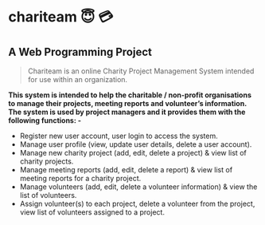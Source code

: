 # chariteam :innocent: :credit_card:
## A Web Programming Project
> Chariteam is an online Charity Project Management System intended for use within an organization.

**This system is intended to help the charitable / non-profit organisations to manage their projects, meeting reports and volunteer’s information.
The system is used by project managers and it provides them with the following functions: -**

* Register new user account, user login to access the system.
* Manage user profile (view, update user details, delete a user account).
* Manage new charity project (add, edit, delete a project) & view list of
charity projects.
* Manage meeting reports (add, edit, delete a report) & view list of meeting
reports for a charity project.
* Manage volunteers (add, edit, delete a volunteer information) & view the
list of volunteers.
* Assign volunteer(s) to each project, delete a volunteer from the project,
view list of volunteers assigned to a project.
